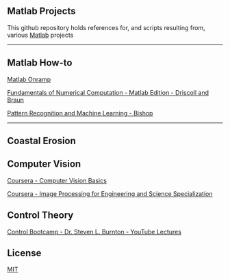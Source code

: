 ## Matlab Projects

This github repository holds references for, and scripts resulting from, various [Matlab](https://www.mathworks.com/products/matlab.html) projects

- - - - 

## Matlab How-to

[Matlab Onramp](https://www.mathworks.com/learn/tutorials/matlab-onramp.html)

[Fundamentals of Numerical Computation - Matlab Edition - Driscoll and Braun](https://tobydriscoll.net/project/fnc/)

[Pattern Recognition and Machine Learning - Bishop](https://www.microsoft.com/en-us/research/people/cmbishop/publications/)

- - - -

## Coastal Erosion

## Computer Vision

[Coursera - Computer Vision Basics](https://www.coursera.org/learn/computer-vision-basics)

[Coursera - Image Processing for Engineering and Science Specialization](https://www.coursera.org/specializations/image-processing)

## Control Theory

[Control Bootcamp - Dr. Steven L. Burnton - YouTube Lectures](https://youtube.com/playlist?list=PLMrJAkhIeNNR20Mz-VpzgfQs5zrYi085m&si=_p1kycQTYP55-q-z)

## License
[MIT](https://choosealicense.com/licenses/mit/)
